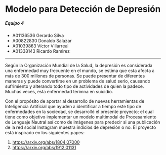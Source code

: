 # Modelo para Detección de Depresión

##### **Equipo 4**

- A01136536 Gerardo Silva
- A00822830 Donaldo Salazar
- A01039863 Víctor Villarreal
- A01338143 Ricardo Ramirez

---

Según la Organización Mundial de la Salud, la depresión es considerada una enfermedad muy frecuente en el mundo, se estima que esta afecta a más de 300 millones de personas. Se puede presentar de diferentes maneras y puede convertirse en un problema de salud serio, causando sufrimiento y alterando todo tipo de actividades de quien la padece. Muchas veces, esta enfermedad terimna en suicidio.

Con el propósito de aportar al desarrollo de nuevas herramientas de Inteligencia Artificial que ayuden a identificar a tiempo este tipo de enfermedades en la sociedad, se desarrolló el presente proyecto; el cual tiene como objetivo implementar un modelo multimodal de Procesamiento de Lenguaje Nautral así como de imágenes para predecir si una publicación de la red social Instagram muestra indicios de depresión o no. El proyecto está inspirado en los siguientes papes:
1. https://arxiv.org/abs/1804.07000
2. https://arxiv.org/abs/1912.01131

